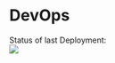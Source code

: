 # DevOps

Status of last Deployment:<br>
<img src="https://github.com/t1n2/DevOps/workflows/My-GitHubActions-Actions/badge.svg?branch=main"><br>
